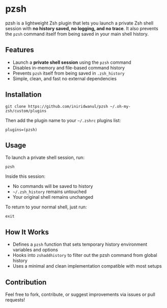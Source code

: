 # pzsh
pzsh is a lightweight Zsh plugin that lets you launch a private Zsh shell session with **no history saved, no logging, and no trace**. It also prevents the `pzsh` command itself from being saved in your main shell history.

## Features

- Launch a **private shell session** using the `pzsh` command
- Disables in-memory and file-based command history
- Prevents `pzsh` itself from being saved in `.zsh_history`
- Simple, clean, and fast no external dependencies

## Installation
```shell
git clone https://github.com/iniridwanul/pzsh ~/.oh-my-zsh/custom/plugins
```
Then add the plugin name to your `~/.zshrc` plugins list:
```shell
plugins=(pzsh)
```
## Usage
To launch a private shell session, run:
```shell
pzsh
```
Inside this session:
- No commands will be saved to history
- `~/.zsh_history` remains untouched
- Your original shell remains unchanged

To return to your normal shell, just run:
```shell
exit
```

## How It Works
- Defines a `pzsh` function that sets temporary history environment variables and options
- Hooks into `zshaddhistory` to filter out the pzsh command from global history
- Uses a minimal and clean implementation compatible with most setups

## Contribution
Feel free to fork, contribute, or suggest improvements via issues or pull requests!